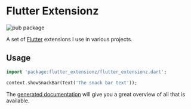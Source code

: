 # Flutter Extensionz

![pub package](https://img.shields.io/pub/v/flutter_extensionz)

A set of [Flutter](https://flutter.dev) extensions I use in various projects.

## Usage

```dart
import 'package:flutter_extensionz/flutter_extensionz.dart';

context.showSnackBar(Text('The snack bar text'));
```

The [generated documentation](https://pub.dev/documentation/flutter_extensionz/latest/flutter_extensionz/flutter_extensionz-library.html) will give you a great overview of all that is available.
